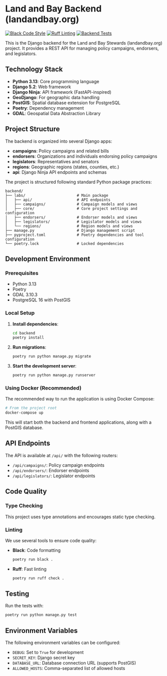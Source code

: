 # Land and Bay Backend (landandbay.org)

[![Black Code Style](https://github.com/lhadjchikh/landandbay/actions/workflows/black.yml/badge.svg)](https://github.com/lhadjchikh/landandbay/actions/workflows/black.yml)
[![Ruff Linting](https://github.com/lhadjchikh/landandbay/actions/workflows/ruff.yml/badge.svg)](https://github.com/lhadjchikh/landandbay/actions/workflows/ruff.yml)
[![Backend Tests](https://github.com/lhadjchikh/landandbay/actions/workflows/backend-tests.yml/badge.svg)](https://github.com/lhadjchikh/landandbay/actions/workflows/backend-tests.yml)

This is the Django backend for the Land and Bay Stewards (landandbay.org) project. It provides a REST API for managing policy campaigns, endorsers, and legislators.

## Technology Stack

- **Python 3.13**: Core programming language
- **Django 5.2**: Web framework
- **Django Ninja**: API framework (FastAPI-inspired)
- **GeoDjango**: For geographic data handling
- **PostGIS**: Spatial database extension for PostgreSQL
- **Poetry**: Dependency management
- **GDAL**: Geospatial Data Abstraction Library

## Project Structure

The backend is organized into several Django apps:

- **campaigns**: Policy campaigns and related bills
- **endorsers**: Organizations and individuals endorsing policy campaigns
- **legislators**: Representatives and senators
- **regions**: Geographic regions (states, counties, etc.)
- **api**: Django Ninja API endpoints and schemas

The project is structured following standard Python package practices:

```
backend/
├── labs/                       # Main package
│   ├── api/                    # API endpoints
│   ├── campaigns/              # Campaign models and views
│   ├── core/                   # Core project settings and configuration
│   ├── endorsers/              # Endorser models and views
│   ├── legislators/            # Legislator models and views
│   └── regions/                # Region models and views
├── manage.py                   # Django management script
├── pyproject.toml              # Poetry dependencies and tool configuration
└── poetry.lock                 # Locked dependencies
```

## Development Environment

### Prerequisites

- Python 3.13
- Poetry
- GDAL 3.10.3
- PostgreSQL 16 with PostGIS

### Local Setup

1. **Install dependencies**:

   ```bash
   cd backend
   poetry install
   ```

2. **Run migrations**:

   ```bash
   poetry run python manage.py migrate
   ```

3. **Start the development server**:
   ```bash
   poetry run python manage.py runserver
   ```

### Using Docker (Recommended)

The recommended way to run the application is using Docker Compose:

```bash
# From the project root
docker-compose up
```

This will start both the backend and frontend applications, along with a PostGIS database.

## API Endpoints

The API is available at `/api/` with the following routers:

- `/api/campaigns/`: Policy campaign endpoints
- `/api/endorsers/`: Endorser endpoints
- `/api/legislators/`: Legislator endpoints

## Code Quality

### Type Checking

This project uses type annotations and encourages static type checking.

### Linting

We use several tools to ensure code quality:

- **Black**: Code formatting

  ```bash
  poetry run black .
  ```

- **Ruff**: Fast linting
  ```bash
  poetry run ruff check .
  ```

## Testing

Run the tests with:

```bash
poetry run python manage.py test
```

## Environment Variables

The following environment variables can be configured:

- `DEBUG`: Set to `True` for development
- `SECRET_KEY`: Django secret key
- `DATABASE_URL`: Database connection URL (supports PostGIS)
- `ALLOWED_HOSTS`: Comma-separated list of allowed hosts

